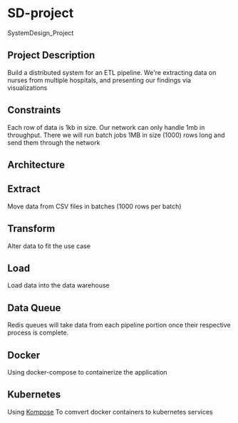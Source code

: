 # SD-project
SystemDesign_Project

## Project Description
Build a distributed system for an ETL pipeline. We're extracting data on nurses from multiple hospitals, and presenting our findings via visualizations

## Constraints

Each row of data is 1kb in size. Our network can only handle 1mb in throughput. There we will run batch jobs 1MB in size (1000) rows long and send them through the network


## Architecture

## Extract
Move data from CSV files in batches (1000 rows per batch)

## Transform
Alter data to fit the use case

## Load
Load data into the data warehouse

## Data Queue
Redis queues will take data from each pipeline portion once their respective process is complete.

## Docker
Using docker-compose to containerize the application

## Kubernetes
Using [Kompose](https://kompose.io/installation/) To comvert docker containers to kubernetes services

